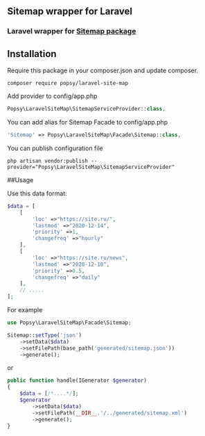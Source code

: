 ## Sitemap wrapper for Laravel

### Laravel wrapper for [Sitemap package](https://github.com/popsycode/test-site-map)

## Installation

Require this package in your composer.json and update composer.

    composer require popsy/laravel-site-map

Add provider to config/app.php

```php
Popsy\LaravelSiteMap\SitemapServiceProvider::class,
```

You can add alias for Sitemap Facade to config/app.php

```php
'Sitemap' => Popsy\LaravelSiteMap\Facade\Sitemap::class,
```

You can publish configuration file

```
php artisan vendor:publish --provider="Popsy\LaravelSiteMap\SitemapServiceProvider"
```


##Usage

Use this data format:

```php
$data = [
    [
        'loc' =>"https://site.ru/",
        'lastmod' =>"2020-12-14",
        'priority' =>1,
        'changefreq' =>"hourly"
    ],
    [
        'loc' =>"https://site.ru/news",
        'lastmod' =>"2020-12-10",
        'priority' =>0.5,
        'changefreq' =>"daily"
    ],
    // .....
];
```
For example

```php
use Popsy\LaravelSiteMap\Facade\Sitemap;

Sitemap::setType('json')
    ->setData($data)
    ->setFilePath(base_path('generated/sitemap.json'))
    ->generate();
```

or

```php
public function handle(IGenerator $generator)
{
    $data = [/*....*/];
    $generator
        ->setData($data)
        ->setFilePath(__DIR__.'/../generated/sitemap.xml')
        ->generate();
}
```
